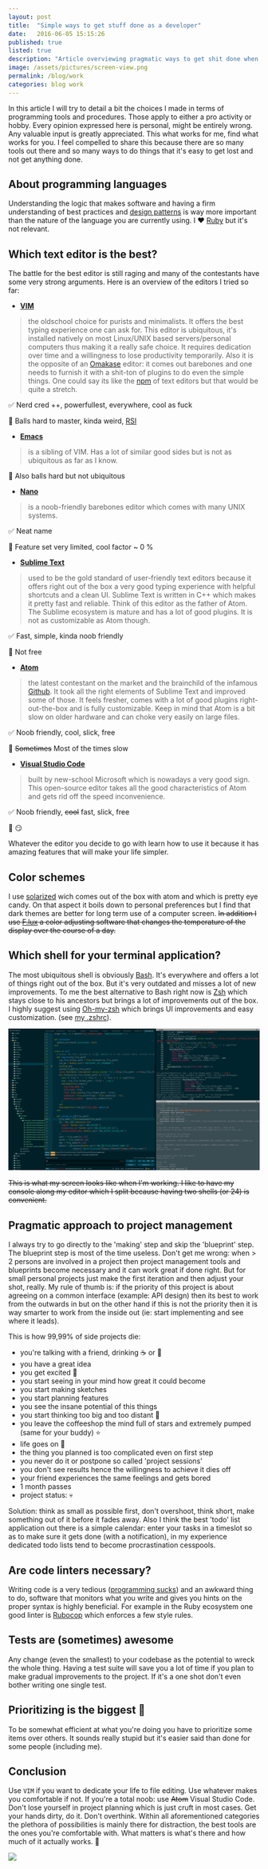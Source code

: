 ```yaml
---
layout: post
title:  "Simple ways to get stuff done as a developer"
date:   2016-06-05 15:15:26
published: true
listed: true
description: "Article overviewing pragmatic ways to get shit done when wou work with software."
image: /assets/pictures/screen-view.png
permalink: /blog/work
categories: blog work
---
```


In this article I will try to detail a bit the choices I made in terms of programming tools and procedures. Those apply to either a pro activity or hobby. Every opinion expressed here is personal, might be entirely wrong. Any valuable input is greatly appreciated. This what works for me, find what works for you. I feel compelled to share this because there are so many tools out there and so many ways to do things that it's easy to get lost and not get anything done.

## About programming languages
Understanding the logic that makes software and having a firm understanding of best practices and [design patterns](https://en.wikipedia.org/wiki/Software_design_pattern) is way more important than the nature of the language you are currently using. I :heart: [Ruby](https://www.ruby-lang.org/en/) but it's not relevant.

## Which text editor is the best?
The battle for the best editor is still raging and many of the contestants have some very strong arguments. Here is an overview of the editors I tried so far:

 - **[VIM](http://www.vim.org/)**

>the oldschool choice for purists and minimalists. It offers the best typing experience one can ask for. This editor is ubiquitous, it's installed natively on most Linux/UNIX based servers/personal computers thus making it a really safe choice. It requires dedication over time and a willingness to lose productivity temporarily. Also it is the opposite of an [Omakase](https://en.wikipedia.org/wiki/Omakase) editor: it comes out barebones and one needs to furnish it with a shit-ton of plugins to do even the simple things. One could say its like the [npm](https://www.npmjs.com/) of text editors but that would be quite a stretch.

:white_check_mark: Nerd cred ++, powerfullest, everywhere, cool as fuck

:no_entry_sign: Balls hard to master, kinda weird, [RSI](https://en.wikipedia.org/wiki/Repetitive_strain_injury)

- **[Emacs](https://www.gnu.org/software/emacs/)**

>is a sibling of VIM. Has a lot of similar good sides but is not as ubiquitous as far as I know.

:no_entry_sign: Also balls hard but not ubiquitous

- **[Nano](https://www.nano-editor.org/)**

>is a noob-friendly barebones editor which comes with many UNIX systems.

:white_check_mark: Neat name

:no_entry_sign: Feature set very limited, cool factor ~ 0 %

- **[Sublime Text](https://www.sublimetext.com/)**

>used to be the gold standard of user-friendly text editors because it offers right out of the box a very good typing experience with helpful shortcuts and a clean UI.
Sublime Text is written in C++ which makes it pretty fast and reliable. Think of this editor as the father of Atom. The Sublime ecosystem is mature and has a lot of good plugins. It is not as customizable as Atom though.

:white_check_mark: Fast, simple, kinda noob friendly

:no_entry_sign: Not free

- **[Atom](https://atom.io/)**

>the latest contestant on the market and the brainchild of the infamous [Github](https://github.com). It took all the right elements of Sublime Text and improved some of those. It feels fresher, comes with a lot of good plugins right-out-the-box and is fully customizable. Keep in mind that Atom is a bit slow on older hardware and can choke very easily on large files.

:white_check_mark: Noob friendly, cool, slick, free

:no_entry_sign: ~~Sometimes~~ Most of the times slow

- **[Visual Studio Code](https://code.visualstudio.com/)**

>built by new-school Microsoft which is nowadays a very good sign. This open-source editor takes all the good characteristics of Atom and gets rid off the speed inconvenience.

:white_check_mark: Noob friendly, ~~cool~~ fast, slick, free

:no_entry_sign: :smirk:

Whatever the editor you decide to go with learn how to use it because it has amazing features that will make your life simpler.

## Color schemes
I use [solarized](http://ethanschoonover.com/solarized) wich comes out of the box with atom and which is pretty eye candy. On that aspect it boils down to personal preferences but I find that dark themes are better for long term use of a computer screen. ~~In addition I use [F.lux](https://justgetflux.com) a color adjusting software that changes the temperature of the display over the course of a day.~~

## Which shell for your terminal application?
The most ubiquitous shell is obviously [Bash](https://en.wikipedia.org/wiki/Bash_%28Unix_shell%29). It's everywhere and offers a lot of things right out of the box. But it's very outdated and misses a lot of new improvements. To me the best alternative to Bash right now is [Zsh](https://en.wikipedia.org/wiki/Z_shell) which stays close to his ancestors but brings a lot of improvements out of the box. I highly suggest using [Oh-my-zsh](https://github.com/robbyrussell/oh-my-zsh) which brings UI improvements and easy customization. (see [my .zshrc](https://github.com/pskl/dotfiles/blob/master/.zshrc)).

<img class='post-image' src="https://raw.githubusercontent.com/pskl/pskl.github.io/master/assets/pictures/screen-view.png">

~~This is what my screen looks like when I'm working. I like to have my console along my editor which I split because having two shells (or 24) is convenient.~~

## Pragmatic approach to project management
I always try to go directly to the 'making' step and skip the 'blueprint' step. The blueprint step is most of the time useless. Don't get me wrong: when > 2 persons are involved in a project then project management tools and blueprints become necessary and it can work great if done right. But for small personal projects just make the first iteration and then adjust your shot, really. My rule of thumb is: if the priority of this project is about agreeing on a common interface (example: API design) then its best to work from the outwards in but on the other hand if this is not the priority then it is way smarter to work from the inside out (ie: start implementing and see where it leads).

This is how 99,99% of side projects die:

* you're talking with a friend, drinking :coffee: or :beer:
* you have a great idea
* you get excited :tada:
* you start seeing in your mind how great it could become
* you start making sketches
* you start planning features
* you see the insane potential of this things
* you start thinking too big and too distant :telescope:
* you leave the coffeeshop the mind full of stars and extremely pumped (same for your buddy) :star:
* life goes on :walking:
* the thing you planned is too complicated even on first step
* you never do it or postpone so called 'project sessions'
* you don't see results hence the willingness to achieve it dies off
* your friend experiences the same feelings and gets bored
* 1 month passes
* project status: :skull:

Solution: think as small as possible first, don't overshoot, think short, make something out of it before it fades away. Also I think the best 'todo' list application out there is a simple calendar: enter your tasks in a timeslot so as to make sure it gets done (with a notification), in my experience dedicated todo lists tend to become procrastination cesspools.

## Are code linters necessary?
Writing code is a very tedious ([programming sucks](https://www.stilldrinking.org/programming-sucks)) and an awkward thing to do, software that monitors what you write and gives you hints on the proper syntax is highly beneficial. For example in the Ruby ecosystem one good linter is [Rubocop](https://github.com/bbatsov/rubocop) which enforces a few style rules.

## Tests are (sometimes) awesome
Any change (even the smallest) to your codebase as the potential to wreck the whole thing. Having a test suite will save you a lot of time if you plan to make gradual improvements to the project. If it's a one shot don't even bother writing one single test.

## Prioritizing is the biggest :key:
To be somewhat efficient at what you're doing you have to prioritize some items over others. It sounds really stupid but it's easier said than done for some people (including me).

## Conclusion
Use `VIM` if you want to dedicate your life to file editing. Use whatever makes you comfortable if not. If you're a total noob: use ~~Atom~~ Visual Studio Code. Don't lose yourself in project planning which is just cruft in most cases. Get your hands dirty, do it. Don't overthink. Within all aforementioned categories the plethora of possibilities is mainly there for distraction, the best tools are the ones you're comfortable with. What matters is what's there and how much of it actually works. :hammer:

<img class='post-image' src="https://pascal.cc/assets/gifs/cat_business.gif">
